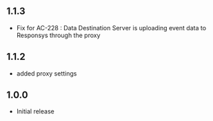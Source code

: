 ## 1.1.3
* Fix for AC-228 : Data Destination Server is uploading event data to Responsys through the proxy

## 1.1.2
* added proxy settings

## 1.0.0
* Initial release

